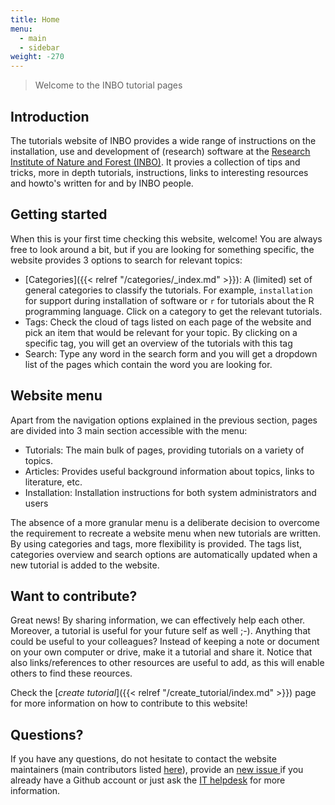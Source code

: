 ```yaml
---
title: Home
menu:
  - main
  - sidebar
weight: -270
---
```


> Welcome to the INBO tutorial pages

## Introduction

The tutorials website of INBO provides a wide range of instructions on the installation, use and development of (research) software at the [Research Institute of Nature and Forest (INBO)](https://www.inbo.be/en). It provies a collection of tips and tricks, more in depth tutorials, instructions, links to interesting resources and howto's written for and by INBO people.

## Getting started

When this is your first time checking this website, welcome! You are always free to look around a bit, but if you are looking for something specific, the website provides 3 options to search for relevant topics:

- [Categories]({{< relref "/categories/_index.md" >}}): A (limited) set of general categories to classify the tutorials. For example, `installation` for support during installation of software or `r` for tutorials about the R programming language. Click on a category to get the relevant tutorials.
- Tags: Check the cloud of tags listed on each page of the website and pick an item that would be relevant for your topic. By clicking on a specific tag, you will get an overview of the tutorials with this tag
- Search: Type any word in the search form and you will get a dropdown list of the pages which contain the word you are looking for.

## Website menu

Apart from the navigation options explained in the previous section, pages are divided into 3 main section accessible with the menu:

- Tutorials: The main bulk of pages, providing tutorials on a variety of topics.
- Articles: Provides useful background information about topics, links to literature, etc.
- Installation: Installation instructions for both system administrators and users

The absence of a more granular menu is a deliberate decision to overcome the requirement to recreate a website menu when new tutorials are written. By using categories and tags, more flexibility is provided. The tags list, categories overview and search options are automatically updated when a new tutorial is added to the website.

## Want to contribute?

Great news! By sharing information, we can effectively help each other. Moreover, a tutorial is useful for your future self as well ;-). Anything that could be useful to your colleagues? Instead of keeping a note or document on your own computer or drive, make it a tutorial and share it. Notice that also links/references to other resources are useful to add, as this will enable others to find these reources.

Check the [_create tutorial_]({{< relref "/create_tutorial/index.md" >}}) page for more information on how to contribute to this website!

## Questions?

If you have any questions, do not hesitate to contact the website maintainers (main contributors listed [here](https://github.com/inbo/tutorials/graphs/contributors)), provide an [new issue ](https://github.com/inbo/tutorials/issues/new) if you already have a Github account or just ask the [IT helpdesk](mailto:ict.helpdesk@inbo.be) for more information. 


